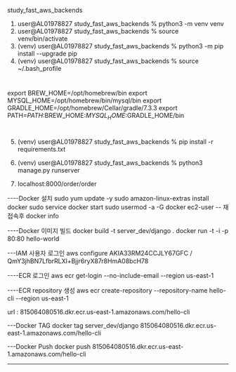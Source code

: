 study_fast_aws_backends

1. user@AL01978827 study_fast_aws_backends % python3 -m venv venv
2. user@AL01978827 study_fast_aws_backends % source venv/bin/activate
3. (venv) user@AL01978827 study_fast_aws_backends % python3 -m pip install --upgrade pip
4. (venv) user@AL01978827 study_fast_aws_backends % source ~/.bash_profile
#
export BREW_HOME=/opt/homebrew/bin
export MYSQL_HOME=/opt/homebrew/bin/mysql/bin
export GRADLE_HOME=/opt/homebrew/Cellar/gradle/7.3.3
export PATH=${PATH}:$BREW_HOME:$MYSQL_HOME:$GRADLE_HOME/bin
#

5. (venv) user@AL01978827 study_fast_aws_backends % pip install -r requirements.txt
6. (venv) user@AL01978827 study_fast_aws_backends % python3 manage.py runserver

7. localhost:8000/order/order


----Docker 설치
sudo yum update -y
sudo amazon-linux-extras install docker
sudo service docker start
sudo usermod -a -G docker ec2-user
-- 재접속후
docker info


----Docker 이미지 빌드
docker build -t server_dev/django .
docker run -t -i -p 80:80 hello-world


---IAM 사용자 로그인
aws configure
AKIA33RM24CCJLY67GFC  / QmY3jhBN7LfbrRLXl+Bjjr6ryX87r8HmA08bcH78


----ECR 로그인 
aws ecr get-login --no-include-email --region us-east-1


----ECR repository 생성
aws ecr create-repository --repository-name hello-cli --region us-east-1

url : 815064080516.dkr.ecr.us-east-1.amazonaws.com/hello-cli


---Docker TAG
docker tag server_dev/django 815064080516.dkr.ecr.us-east-1.amazonaws.com/hello-cli


---Docker Push
docker push 815064080516.dkr.ecr.us-east-1.amazonaws.com/hello-cli


---
